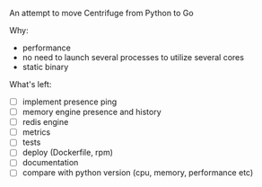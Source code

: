 An attempt to move Centrifuge from Python to Go

Why:

* performance
* no need to launch several processes to utilize several cores
* static binary

What's left:

- [ ] implement presence ping
- [ ] memory engine presence and history
- [ ] redis engine
- [ ] metrics
- [ ] tests
- [ ] deploy (Dockerfile, rpm) 
- [ ] documentation
- [ ] compare with python version (cpu, memory, performance etc)